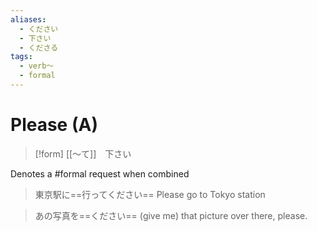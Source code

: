 ```yaml
---
aliases:
  - ください
  - 下さい
  - くださる
tags:
  - verb〜
  - formal
---
```

# Please (A)
>[!form] [[〜て]]　下さい

Denotes a #formal request when combined
>東京駅に==行ってください==
>Please go to Tokyo station

>あの写真を==ください==
>(give me) that picture over there, please.